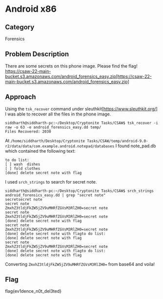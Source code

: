# Android x86
## Category
Forensics
## Problem Description
There are some secrets on this phone image. Please find the flag!<br>
https://csaw-22-main-bucket.s3.amazonaws.com/android_forensics_easy.zip[https://csaw-22-main-bucket.s3.amazonaws.com/android_forensics_easy.zip]
## Approach
Using the ``tsk_recover`` command under sleuthkit[https://www.sleuthkit.org/] I was able to recover all the files in the phone image.

```
siddharth@siddharth-pc:~/Desktop/Cryptonite Tasks/CSAW$ tsk_recover -i raw -o 63 -e android_forensics_easy.dd temp/
Files Recovered: 2030
```

At ``/home/siddharth/Desktop/Cryptonite Tasks/CSAW/temp/android-9.0-r2/data/data/com.example.android.notepad/databases`` I found note_pad.db which contained the following text:

```
to do list:
[ ] wash  dishes
[ ] fold clothes
[done] delete secret note with flag
```

I used ``srch_strings`` to search for secret note.

```
siddharth@siddharth-pc:~/Desktop/Cryptonite Tasks/CSAW$ srch_strings android_forensics_easy.dd | grep "secret note"
secretsecret note
secret note
ZmxhZ3tldjFkZW5jZV9uMHRfZGVsM3RlZH0=secret note
secret note
ZmxhZ3tldjFkZW5jZV9uMHRfZGVsM3RlZH0=secret note
[done] delete secret note with flag
secret note
ZmxhZ3tldjFkZW5jZV9uMHRfZGVsM3RlZH0=secret note
[done] delete secret note with flagto do list:
[done] delete secret note with flag
secret note
ZmxhZ3tldjFkZW5jZV9uMHRfZGVsM3RlZH0=secret note
[done] delete secret note with flagto do list:
[done] delete secret note with flag
```

Converting ``ZmxhZ3tldjFkZW5jZV9uMHRfZGVsM3RlZH0=`` from base64 and voila!
## Flag
flag{ev1dence_n0t_del3ted}
